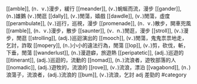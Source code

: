 [[amble]], (n．v．)漫步，緩行 
[[meander]], (v．)蜿蜒而流，漫步 
[[gander]], (n．)雄鵝 (v．)閒逛 
[[dally]], (v．)閒蕩，嬉戲 
[[dawdle]], (v．)閒蕩，虛度 
[[perambulate]], (v．)巡行，巡視，漫步 
[[promenade]], (n．v．)散步，開車兜風 
[[ramble]], (n．v．)漫步，散步 
[[saunter]], (v．n．)閒逛，漫步 
[[stroll]], (v．)漫步，閒逛 
[[strolling]], (adj．)巡迴演出的 
[[mooch]], (v．)閒蕩，鬼鬼祟祟地走，乞討，詐取 
[[mopery]], (n．)小小的違法行為，閒蕩 
[[lop]], (v．)剪，砍伐，斬，下垂，閒蕩 
[[wanderlust]], (n．)漫遊癖，旅遊熱 
[[peripatetic]], (adj．)巡遊的 
[[itinerant]], (adj．)巡迴的，流動的 
[[nomad]], (n．)流浪者，遊牧部落的人 
[[nomadic]], (adj．)遊牧的，流浪的 
[[rove]], (v．)流浪，漂泊 
[[vagabond]], (n．)浪蕩子，流浪者，(adj．)流浪的 
[[bum]], (v．)流浪，乞討 adj 差勁的 
#category
